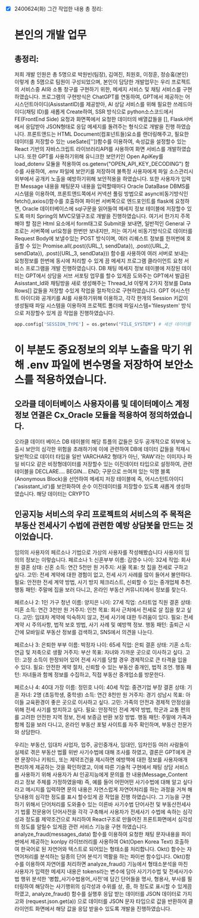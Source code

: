 - [x] 2400624(화) 그간 작업한 내용 총 정리:
  # 본인의 개발 업무 
  ## 총정리: 
  저희 개발 인원은 총 5명으로 박원빈(팀장), 김여진, 최원호, 이정훈, 정승홐(본인) 이렇게 총 5몀으로 팀원이 구성되었으며, 본인이
  담당한 개발업무는 우리 프로젝트의 서비스중 AI와 소통 창구를 구현하기 위한, 메세지 서비스 및 채팅 서비스를 구현 하였습니다. 
  프로그램의 구현방식은 ChatGPT를 연동하여, GPT에서 제공하는 어시스던트아이디(AsisstantID)를 제공받아, AI 상담 서비스를 위해 
  필요한 쓰레드아이디(채팅 ID)를 새롭게 Create하여, SSR 방식으로 python소스코드에서 FE(FrontEnd Side) 요청과 화면쪽에서 요청한
  데이터의 배열값들을 [], Flask서버에서 응답받아 JSON형태로 응답 메세지를 돌려주는 형식으로 개발을 진행 하였습니다. 
  프론트앤드는 HTML Document(컴포넌트들)요소를 랜더링해주고, 필요한 데이터를 저장할수 있는 useSate([''])함수를 이용하여, 속성값을 설정할수 있는 React 기반의 자바스크립트 라이브러리API를 사용하여 화면 서비스를 개발하였습니다. 또한 GPT를 사용하기위해
  유니크한 보안키인 Open ApiKey를 load_dotenv 모듈을 적용하여 os.getenv("OPEN_API_KEY_DECODING") 함수를 사용하여, .env 파일에 보안키를 저장하여 불특정 사용자에게 파일 소스관리시 외부에서 공개키 노출을 예방하기위해 보안적용을 하였습니다. 또한 사용자가 입력한 Message 내용을 채팅문자 내용을 입력할때마다 Oracle DataBase DBMS를 시스템을 이용하여, 프론트앤드쪽에서 
  커넥션 풀링 방법으로 async비동기방식인 fetch(),axios()함수를 호출하여 파이썬 서버쪽으로 엔드포인트를 flask에 요청하면, Oracle 데이터베이스에 sql구문을 읽어들여 메세지 정보 테이블에 저장할수 있도록 마치 Spring의 MVC모델구조로 개발을 진행하였습니다. 여기서 한가지 주목해야 할 점은 Html 요소에서 form태그로 Submit을 보내면, 일반적인 General 구조로는 서버쪽에 url요청을 한번만 보내지만, 저는 여기서 비동기방식으로 데이터를 Request Body에 보낼수있는 POST 방식이며, 여러 리퀘스트 정보를 한꺼번에 호출할 수 있는 Promise.all(.post({URL_1, sendData}), .post({URL_2, sendData}), .post({URL_3, sendData})) 함수를 사용하여 여러 서버로 보내는 요청정보를 한번에 동시에 처리할 수 있게 끔 메세지 프로그램 클라이언트 요청 서비스 프로그램을 개발 진행하였습니다. DB 채팅 메세지 정보 테이블에 저장된 데이터는 GPT에서 상담을 서브 서포팅 업무를 할수 있게끔 도와주는 GPT에서 발급된 Asisstant_Id와 채팅방을 새로 생성해주는 Thread_Id 이렇게 2가지 정보를 Data Rows[] 값들을 저장할 수있게 작업을 절차적으로 구현하였습니다. 
  GPT 어시스턴트 아이디와 공개키를 AI를 사용하기위해 이용하고, 각각 한개의 Session 키값이 생성될때 파일 시스템을 이용하여 프로젝트 폴더에 파일시스템='filesystem' 방식으로 저장할수 있게 끔 작업을 진행하였습니다.
  ```python 
  app.config['SESSION_TYPE'] = os.getenv("FILE_SYSTEM") # 세션 데이터를 파일 시스템에 저장
  ``` 
  # 이 부분도 중요정보의 외부 노출을 막기 위해 .env 파일에 변수명을 저장하여 보안소스를 적용하였습니다. 
  ## 오라클 데이터베이스 사용자이름 및 데이터메이스 계정정보 연결은 Cx_Oracle 모듈을 적용하여 정의하였습니다. 
  오라클 데이터 베이스 DB 테이블의 해당 튜플의 값들은 모두 공개적으로 외부에 노출시 보안의 심각한 위험을 초래하기에 이에 관련하여 DB에 데이터 값들을 적재시 일반적으로 데이터 타입을 일반 VARCHAR2 형태가 아닌, 'RAW'라는 이미지나 파일 비디오 같은 비정형데이터를 저장할수 있는 이진데이터 타입으로 설정하여, 관련 테이블을 DECLARE.... BEGIN... END;  구문으로 쓰여져 있는 익명 블록(Anonymous Block)을 선언하여 메세지 저장 테이블에 즉, 어시스턴트아이디('asisstant_id')를 보안화하여 순수 이진데이터를 저장할수 있도록 새롭게 생성하였습니다. 해당 데이터는 CRYPTO 
  ## 인공지능 서비스의 우리 프로젝트의 서비스의 주 목적은 부동산 전세사기 수법에 관련한 예방 상담봇을 만드는 것이었습니다. 
  임의의 사용자의 페르소나 기법으로 가상의 사용자를 작성해봤습니다 사용자의 임의의 정보는 이렇습니다.
  페르소나 1: 신혼부부
    이름: 김영수
    나이: 32세
    직업: 회사원
    결혼 상태: 신혼
    소득: 연간 5천만 원
    거주지: 서울
    목표: 첫 집을 전세로 구하고 싶다.
    고민: 전세 계약에 대한 경험이 없고, 전세 사기 사례를 많이 들어서 불안하다.
    필요: 안전한 전세 계약 방법, 사기 방지 체크리스트, 신뢰할 수 있는 중개업체 추천.
    행동 패턴: 주말에 집을 보러 다니고, 온라인 부동산 커뮤니티에서 정보를 찾는다.

    페르소나 2: 1인 가구 청년
    이름: 양지은
    나이: 27세
    직업: 스타트업 직원
    결혼 상태: 미혼
    소득: 연간 3천만 원
    거주지: 인천
    목표: 회사 근처에서 전세로 살 집을 찾고 싶다.
    고민: 임대차 계약에 익숙하지 않고, 전세 사기에 대한 두려움이 있다.
    필요: 전세 계약 시 주의사항, 법적 보호 방법, 사기 사례 및 예방책 정보.
    행동 패턴: 출퇴근 시간에 모바일로 부동산 정보를 검색하고, SNS에서 의견을 나눈다.

    페르소나 3: 은퇴한 부부
    이름: 박정자
    나이: 65세
    직업: 은퇴
    결혼 상태: 기혼
    소득: 연금 및 저축으로 생활
    거주지: 부산
    목표: 자녀와 가까운 곳으로 이사하고 싶다.
    고민: 고정 소득이 한정되어 있어 전세 사기를 당할 경우 경제적으로 큰 타격을 입을 수 있다.
    필요: 안전한 계약 절차, 신뢰할 수 있는 부동산 중개인, 법적 조언.
    행동 패턴: 자녀들과 함께 정보를 수집하고, 직접 부동산 중개업소를 방문한다.

    페르소나 4: 40대 가장
    이름: 정민호
    나이: 40세
    직업: 중견기업 부장
    결혼 상태: 기혼
    자녀: 2명 (초등학생, 중학생)
    소득: 연간 8천만 원
    거주지: 경기 성남시
    목표: 아이들 교육환경이 좋은 곳으로 이사하고 싶다.
    고민: 가족의 안전과 경제적 안정성을 위해 전세 사기를 방지하고 싶다.
    필요: 안정적인 전세 계약 방법, 학군과 교통 편의를 고려한 안전한 지역 정보, 전세 보증금 반환 보장 방법.
    행동 패턴: 주말에 가족과 함께 집을 보러 다니고, 온라인 부동산 포털 사이트를 자주 확인하며, 부동산 전문가와 상담한다.

  우리는 부동산, 임대차 사업자, 업주, 공인중개사, 임대인, 임차인등 여러 사람들이 실제로 겪은 부동산 법률 위반 사기수법에 대해 조사를 하였고, 결론은 GPT에게 관련 문장이나 키워드, 또는 제약조건을 제시하면 에방책에 대한 정보를 사용자애개 편리하게 제공하는 것을 확인하였고, 이에 따른 기술적 구현에서 채팅 상담 서비스를 사용하기 위해 사용자가 AI 인공지능에게 문의를 한 내용(Message_Content 라고 정보 주체를 가정하였을때) 즉, 예를 들어 어떤어떤 사기수법에 대해 알고 싶다라고 메시지를 입력하면 문의 내용은 자연스럽게 자연어처리를 하는 과정을 거쳐 해당내용의 심각한 정도를 표시 할수있게 끔 작업을 진행 하였습니다. 그 기능을 구현하기 위해서 단어처리를 도와줄수 있는 이른바 사기수법 단어사전 및 부동산전세사기 법률 전문용어 단어사전을 각각 구축해서 사용자가 전세사기 수법에 속하는 심각성과 정도를 제약조건으로 처리하여 React구조로 만들어진 프론트화면에서 심각성의 정도를 알릴수 있게끔 관련 서비스 기능을 구현 하였습니다. analyze_fraud(messages_data) 함수를 이용하여 요청한 채팅 문자내용을 파이썬에서 제공하는 konlpy 라이브러리를 사용하여 Okt(Open Korea Text) 호출하여 한국어로 된 자연어와 텍스트로 되어있는 형태소를 처리합니다. Okt() 함수는 자연어처리를 분석하는 일종의 단어 분석기 역활을 하는 파이썬 함수입니다. 
  Okt()함수를 이용하여 자연어를 처리하면 analyze_fraud() 기능에서 형태소분석을 마친 사용자가 입력한 메세지 내용은 tokens라는 변수에 담아 사기기수법 및 전세사기수법 행위 분석한 '병합_사기수법용어_사전'에 담긴 단어들을 명사, 형용사, 부사를 필터링하여 해당하는 사기행위의 심각성과 수위를 상, 중, 하 정도로 표시할 수 있게끔 하였고, analyze_fraud() 함수를 실행후 응답 받는 데이터를 JSON 데이터로 가지고와 (request.json.get(a)) 으로 데이터를 JSON 문자 타입으로 값을 반환하여 클라이언트 화면에서 해당 값을 응답 받을수 있도록 개발을 진행하였습니다. 
  

  


   




   



